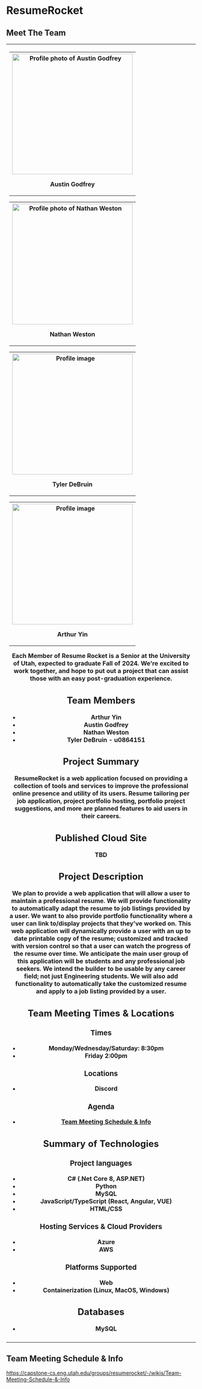 # ResumeRocket

## Meet The Team

<table>
<tr>
<th>

<table>
<tr>
<th>

<img src="https://media.licdn.com/dms/image/D5603AQGvro0Azlui9Q/profile-displayphoto-shrink_800_800/0/1674063685666?e=1715817600&v=beta&t=504GKScJKm2l-UeexyZqQgFVn_FgSptg689RylKYtFI" alt="Profile photo of Austin Godfrey" style="width: 20rem;">

**Austin Godfrey**
</th>
</tr>
</table>

<table>
<tr>
<th>

<img src="https://media.licdn.com/dms/image/C5603AQHeLVqgW66EHw/profile-displayphoto-shrink_800_800/0/1587418011288?e=1715817600&v=beta&t=YcVOB_FisBg90-mBGXfaMG40LhwTOtRHQvNFuNaivJQ" alt="Profile photo of Nathan Weston" style="width: 20rem;">

**Nathan Weston**
</th>
</tr>
</table>

<table>
<tr>
<th>

<img src="https://media.licdn.com/dms/image/D5603AQHO_649vx-AwA/profile-displayphoto-shrink_800_800/0/1705648577869?e=1715817600&v=beta&t=V1g0bWb94z386s3f0Xh5qRZczu0PUtxYEHbKjiqXJEg" alt="Profile image" style="width: 20rem;">

**Tyler DeBruin**
</th>
</tr>
</table>

<table>
<tr>
<th>

<img src="https://media.licdn.com/dms/image/D5603AQGrwF52HNN4CQ/profile-displayphoto-shrink_200_200/0/1710384607696?e=1715817600&v=beta&t=vFx0l7H6VJ4o5wA5jgRNnrQ6Q6hc1F1VIdv6ON3jlK8" alt="Profile image" style="width: 20rem;">

**Arthur Yin**
</th>
</tr>
</table>

Each Member of Resume Rocket is a Senior at the University of Utah, expected to graduate Fall of 2024. We're excited to work together, and hope to put out a project that can assist those with an easy post-graduation experience.

## Team Members

* Arthur Yin
* Austin Godfrey
* Nathan Weston
* Tyler DeBruin - u0864151

## Project Summary

ResumeRocket is a web application focused on providing a collection of tools and services to improve the professional online presence and utility of its users. Resume tailoring per job application, project portfolio hosting, portfolio project suggestions, and more are planned features to aid users in their careers.

## Published Cloud Site

TBD

## Project Description

We plan to provide a web application that will allow a user to maintain a professional resume. We will provide functionality to automatically adapt the resume to job listings provided by a user. We want to also provide portfolio functionality where a user can link to/display projects that they’ve worked on. This web application will dynamically provide a user with an up to date printable copy of the resume; customized and tracked with version control so that a user can watch the progress of the resume over time. We anticipate the main user group of this application will be students and any professional job seekers. We intend the builder to be usable by any career field; not just Engineering students. We will also add functionality to automatically take the customized resume and apply to a job listing provided by a user.

## Team Meeting Times & Locations

### Times

* Monday/Wednesday/Saturday: 8:30pm
* Friday 2:00pm

### Locations

* Discord

### Agenda

* [Team Meeting Schedule & Info](https://capstone-cs.eng.utah.edu/groups/resumerocket/-/wikis/Team-Meeting-Schedule-&-Info)

## Summary of Technologies

### Project languages

* C# (.Net Core 8, ASP.NET)
* Python
* MySQL
* JavaScript/TypeScript (React, Angular, VUE)
* HTML/CSS

### Hosting Services & Cloud Providers

* Azure
* AWS

### Platforms Supported

* Web
* Containerization (Linux, MacOS, Windows)

## Databases

* MySQL
</th>
</tr>
<tr>
<td>

</td>
</tr>
</table>

## Team Meeting Schedule & Info

https://capstone-cs.eng.utah.edu/groups/resumerocket/-/wikis/Team-Meeting-Schedule-&-Info
